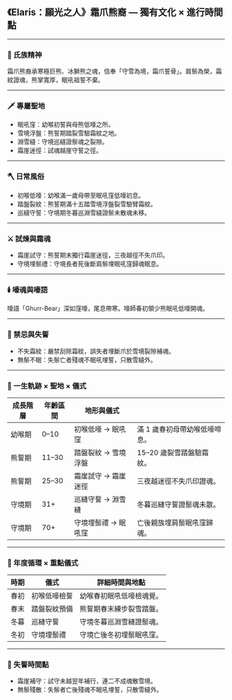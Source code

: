 
## 《Elaris：願光之人》霜爪熊裔 — 獨有文化 × 進行時間點

---

### 📜 氏族精神

霜爪熊裔承寒極巨熊、冰獅熊之魂，信奉「守雪為境，霜爪誓骨」。肩鬃為榮，霜紋證魂，熊掌寬厚，眠吼祖誓不棄。

---

### 🗡️ 專屬聖地

- 眠吼窪：幼喉初誓與母熊低嚎之所。
- 雪境浮盤：熊誓期踏裂雪驗霜紋之地。
- 淵雪縫：守境巡縫證鬃魂之裂隙。
- 霜崖迷徑：試魂越崖守誓之徑。

---

### 🪓 日常風俗

- 初喉低嚎：幼喉滿一歲母帶至眠吼窪低嚎初息。
- 踏盤裂紋：熊誓期滿十五踏雪境浮盤裂雪驗臂霜紋。
- 巡縫守誓：守境期冬暮巡淵雪縫證鬃未散魂未移。

---

### ⚔️ 試煉與霜魂

- 霜崖試守：熊誓期末獨行霜崖迷徑，三夜越徑不失爪印。
- 守境埋鬃禮：守境長者死後斷肩鬃埋眠吼窪歸魂眠息。

---

### 🕯️ 嚎魂與嚎語

嚎語「Ghurr-Bear」深如窪嚎，尾息帶寒。嚎師春初領少熊眠吼低嚎開魂。

---

### 🚫 禁忌與失誓

- 不失霜紋：嚴禁刮除霜紋，誤失者埋斷爪於雪境裂隙補魂。
- 無鬃不眠：失鬃亡者殘魂不眠吼埋誓，只散雪縫外。

---

### 🐻 一生軌跡 × 聖地 × 儀式

| 成長階層 | 年齡區間 | 地形與儀式 | |
|-----------|-----------|--------------|----------------|
| 幼喉期 | 0–10 | 初喉低嚎 → 眠吼窪 | 滿 1 歲春初母帶幼喉低嚎啼息。 |
| 熊誓期 | 11–30 | 踏盤裂紋 → 雪境浮盤 | 15–20 歲裂雪踏盤驗霜紋。 |
| 熊誓期 | 25–30 | 霜崖試守 → 霜崖迷徑 | 三夜越迷徑不失爪印證魂。 |
| 守境期 | 31+ | 巡縫守誓 → 淵雪縫 | 冬暮巡縫守誓證鬃魂未散。 |
| 守境期 | 70+ | 守境埋鬃禮 → 眠吼窪 | 亡後親族埋肩鬃眠吼窪歸魂。 |

---

### 🐻 年度循環 × 重點儀式

| 時期 | 儀式 | 詳細時間與地點 |
|-------|------|-----------------|
| 春初 | 初喉低嚎檢誓 | 幼喉春初眠吼低嚎檢魂覺。 |
| 春末 | 踏盤裂紋預備 | 熊誓期春末練步裂雪踏盤。 |
| 冬暮 | 巡縫守誓 | 守境冬暮巡淵雪縫證鬃魂。 |
| 冬初 | 守境埋鬃禮 | 守境亡後冬初埋鬃眠吼窪。 |

---

### 🚫 失誓時間點

- 霜崖補守：試守未越翌年補行，連二不成魂散雪境。
- 無鬃殘散：失鬃者亡後殘魂不眠吼埋誓，只散雪縫外。
